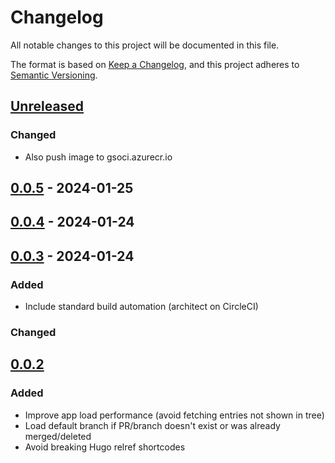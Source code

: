 # Changelog

All notable changes to this project will be documented in this file.

The format is based on [Keep a Changelog](https://keepachangelog.com/en/1.0.0/),
and this project adheres to [Semantic Versioning](https://semver.org/spec/v2.0.0.html).

## [Unreleased]

### Changed

- Also push image to gsoci.azurecr.io

## [0.0.5] - 2024-01-25

## [0.0.4] - 2024-01-24

## [0.0.3] - 2024-01-24

### Added

- Include standard build automation (architect on CircleCI)

### Changed

## [0.0.2]

### Added

- Improve app load performance (avoid fetching entries not shown in tree)
- Load default branch if PR/branch doesn't exist or was already merged/deleted
- Avoid breaking Hugo relref shortcodes


[Unreleased]: https://github.com/giantswarm/staticjscms-hugo-standalone/compare/v0.0.5...HEAD
[0.0.5]: https://github.com/giantswarm/staticjscms-hugo-standalone/compare/v0.0.4...v0.0.5
[0.0.4]: https://github.com/giantswarm/staticjscms-hugo-standalone/compare/v0.0.3...v0.0.4
[0.0.3]: https://github.com/giantswarm/staticjscms-hugo-standalone/compare/v0.0.2...v0.0.3
[0.0.2]: https://github.com/giantswarm/staticjscms-hugo-standalone/releases/tag/v0.0.2
